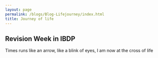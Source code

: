 ```yaml
---
layout: page
permalink: /blogs/Blog-Lifejourney/index.html
title: Journey of life
---
```

## Revision Week in IBDP

Times runs like an arrow, like a blink of eyes, I am now at the cross of life 